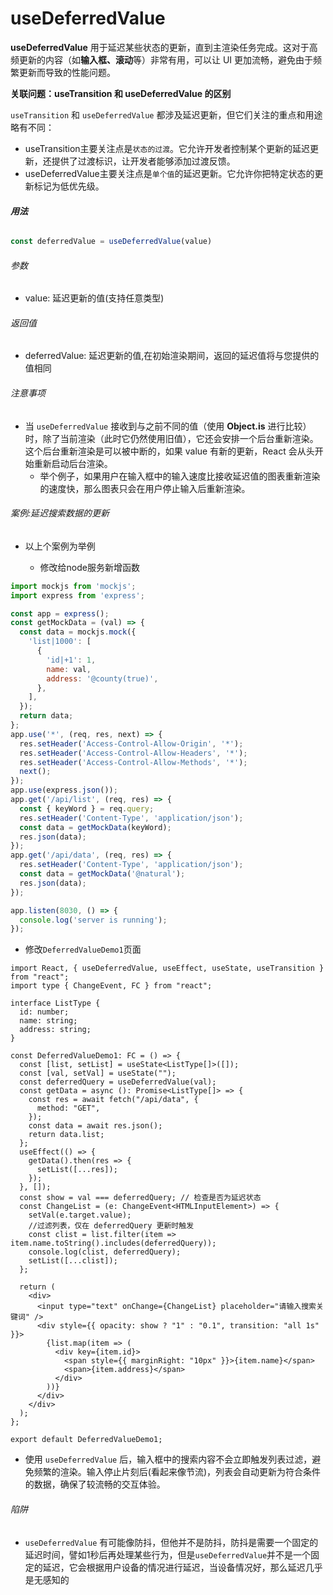 #  useDeferredValue

**useDeferredValue** 用于延迟某些状态的更新，直到主渲染任务完成。这对于高频更新的内容（如**输入框、滚动**等）非常有用，可以让 UI 更加流畅，避免由于频繁更新而导致的性能问题。

**关联问题：useTransition 和 useDeferredValue 的区别**

`useTransition` 和 `useDeferredValue` 都涉及延迟更新，但它们关注的重点和用途略有不同：

- useTransition主要关注点是`状态的过渡`。它允许开发者控制某个更新的延迟更新，还提供了过渡标识，让开发者能够添加过渡反馈。
- useDeferredValue主要关注点是`单个值`的延迟更新。它允许你把特定状态的更新标记为低优先级。

###### **用法**

```ts [App.tsx]
const deferredValue = useDeferredValue(value)
```

###### 参数

- value: 延迟更新的值(支持任意类型)

###### 返回值

- deferredValue: 延迟更新的值,在初始渲染期间，返回的延迟值将与您提供的值相同

###### 注意事项

- 当 `useDeferredValue` 接收到与之前不同的值（使用 **Object.is** 进行比较）时，除了当前渲染（此时它仍然使用旧值），它还会安排一个后台重新渲染。这个后台重新渲染是可以被中断的，如果 value 有新的更新，React 会从头开始重新启动后台渲染。
  - 举个例子，如果用户在输入框中的输入速度比接收延迟值的图表重新渲染的速度快，那么图表只会在用户停止输入后重新渲染。

###### 案例:延迟搜索数据的更新

- 以上个案例为举例

  - 修改给node服务新增函数

```js [server.js]
import mockjs from 'mockjs';
import express from 'express';

const app = express();
const getMockData = (val) => {
  const data = mockjs.mock({
    'list|1000': [
      {
        'id|+1': 1,
        name: val,
        address: '@county(true)',
      },
    ],
  });
  return data;
};
app.use('*', (req, res, next) => {
  res.setHeader('Access-Control-Allow-Origin', '*');
  res.setHeader('Access-Control-Allow-Headers', '*');
  res.setHeader('Access-Control-Allow-Methods', '*');
  next();
});
app.use(express.json());
app.get('/api/list', (req, res) => {
  const { keyWord } = req.query;
  res.setHeader('Content-Type', 'application/json');
  const data = getMockData(keyWord);
  res.json(data);
});
app.get('/api/data', (req, res) => {
  res.setHeader('Content-Type', 'application/json');
  const data = getMockData('@natural');
  res.json(data);
});

app.listen(8030, () => {
  console.log('server is running');
});

```
- 修改`DeferredValueDemo1`页面
```tsx [DeferredValueDemo1.tsx]
import React, { useDeferredValue, useEffect, useState, useTransition } from "react";
import type { ChangeEvent, FC } from "react";

interface ListType {
  id: number;
  name: string;
  address: string;
}

const DeferredValueDemo1: FC = () => {
  const [list, setList] = useState<ListType[]>([]);
  const [val, setVal] = useState("");
  const deferredQuery = useDeferredValue(val);
  const getData = async (): Promise<ListType[]> => {
    const res = await fetch("/api/data", {
      method: "GET",
    });
    const data = await res.json();
    return data.list;
  };
  useEffect(() => {
    getData().then(res => {
      setList([...res]);
    });
  }, []);
  const show = val === deferredQuery; // 检查是否为延迟状态
  const ChangeList = (e: ChangeEvent<HTMLInputElement>) => {
    setVal(e.target.value);
    //过滤列表，仅在 deferredQuery 更新时触发
    const clist = list.filter(item => item.name.toString().includes(deferredQuery));
    console.log(clist, deferredQuery);
    setList([...clist]);
  };

  return (
    <div>
      <input type="text" onChange={ChangeList} placeholder="请输入搜索关键词" />
      <div style={{ opacity: show ? "1" : "0.1", transition: "all 1s" }}>
        {list.map(item => (
          <div key={item.id}>
            <span style={{ marginRight: "10px" }}>{item.name}</span>
            <span>{item.address}</span>
          </div>
        ))}
      </div>
    </div>
  );
};

export default DeferredValueDemo1;

```

- 使用 `useDeferredValue` 后，输入框中的搜索内容不会立即触发列表过滤，避免频繁的渲染。输入停止片刻后(看起来像节流)，列表会自动更新为符合条件的数据，确保了较流畅的交互体验。

###### 陷阱

- `useDeferredValue` 有可能像防抖，但他并不是防抖，防抖是需要一个固定的延迟时间，譬如1秒后再处理某些行为，但是`useDeferredValue`并不是一个固定的延迟，它会根据用户设备的情况进行延迟，当设备情况好，那么延迟几乎是无感知的

